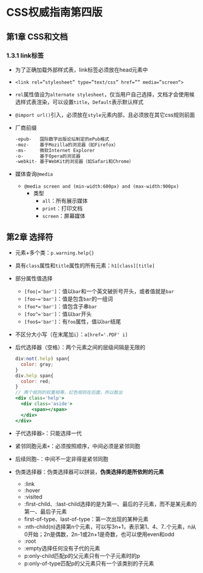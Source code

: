 # CSS权威指南第四版

## 第1章 CSS和文档

### 1.3.1 link标签

- 为了正确加载外部样式表，link标签必须放在head元素中
- `<link rel=”stylesheet” type=”text/css” href=”” media=”screen“>`
- `rel`属性值设为`alternate stylesheet`，仅当用户自己选择，文档才会使用候选样式表渲染，可以设置`title`，`Default`表示默认样式
- `@import url()`引入，必须放在`style`元素内部，且必须放在其它css规则前面
- 厂商前缀

  ```css
  -epub-   国际数字出版论坛制定的ePub格式
  -moz-    基于Mozilla的浏览器（如Firefox）
  -ms-     微软Internet Explorer
  -o-      基于Opera的浏览器
  -webkit- 基于WebKit的浏览器（如Safari和Chrome）
  ```

- 媒体查询`@media`
  - `@media screen and (min-width:600px) and (max-width:900px)`
    - 类型
      - `all`：所有展示媒体
      - `print`：打印文档
      - `screen`：屏幕媒体

## 第2章 选择符

- 元素+多个类：`p.warning.help{}`
- 具有`class`属性和`title`属性的所有元素：`h1[class][title]`
- 部分属性值选择
  - `[foo|='bar']`：值以`bar`和一个英文破折号开头，或者值就是`bar`
  - `[foo~='bar']`：值是包含`bar`的一组词
  - `[foo*='bar']`：值包含子串`bar`
  - `[foo^='bar']`：值以`bar`开头
  - `[foo$='bar']`：有`foo`属性，值以`bar`结尾
- 不区分大小写（在末尾加`i`）：`a[href='.PDF' i]`
- 后代选择器（空格）：两个元素之间的层级间隔是无限的

  ```jsx
  div:not(.help) span{
  	color: gray;
  }
  div.help span{
  	color: red;
  }
  // 两个规则的权重相等，红色规则在后面，所以胜出
  <div class='help'>
  	<div class='aside'>
  		<span></span>
  	</div>
  </div>
  ```

- 子代选择器`>`：只能选择一代
- 紧邻同胞元素`+`：必须按照顺序，中间必须是紧邻同胞
- 后续同胞`~`：中间不一定非得是紧邻同胞
- 伪类选择器：伪类选择器可以拼装，**伪类选择的是所依附的元素**
  - :link
  - :hover
  - :visited
  - :first-child、:last-child选择的是为第一、最后的子元素，而不是某元素的第一、最后子元素
  - first-of-type、last-of-type：第一次出现的某种元素
  - :nth-child(n)选择第n个元素，可以写3n+1，表示第1、4、7..个元素，n从0开始；2n是偶数，2n-1或2n+1是奇数，也可以使用even和odd
  - :root
  - :empty选择任何没有子代的元素
  - p:only-child匹配p的父元素只有一个子元素时的p
  - p:only-of-type匹配p的父元素只有一个该类别的子元素
